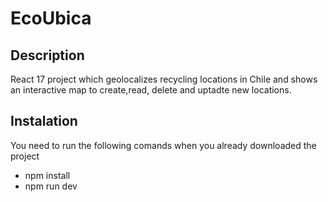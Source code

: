 # EcoUbica
## Description
React 17 project which geolocalizes recycling locations in Chile and shows an interactive map to create,read, delete and uptadte new locations.  
## Instalation
You need to run the following comands when you already downloaded the project
- npm install 
- npm run dev

